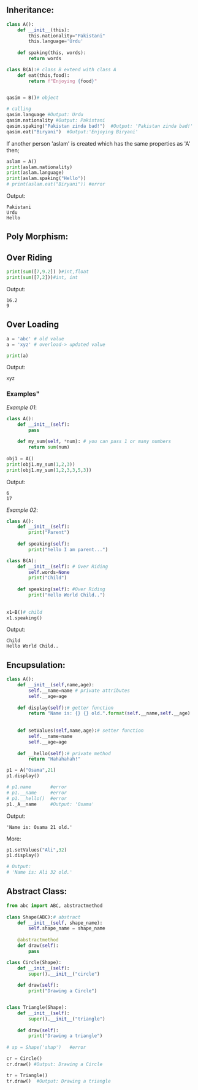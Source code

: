## Inheritance:
```python
class A():
    def __init__(this):
        this.nationality="Pakistani"
        this.language='Urdu'
    
    def spaking(this, words):
        return words

class B(A):# class B extend with class A
    def eat(this,food):
        return f"Enjoying {food}"

    
qasim = B()# object

# calling
qasim.language #Output: Urdu
qasim.nationality #Output: Pakistani
qasim.spaking("Pakistan zinda bad!")  #Output: 'Pakistan zinda bad!'
qasim.eat("Biryani")  #Output:'Enjoying Biryani'
```

If another person 'aslam' is created which has the same properties as 'A' then;
```python
aslam = A()
print(aslam.nationality)
print(aslam.language)
print(aslam.spaking("Hello"))
# print(aslam.eat("Biryani")) #error
```

Output:
```
Pakistani
Urdu
Hello
```

## Poly Morphism:
## Over Riding 
```python
print(sum([7,9.2]) )#int,float
print(sum([7,2]))#int, int
```

Output:
```
16.2
9
```

## Over Loading 
```python
a = 'abc' # old value
a = 'xyz' # overload-> updated value

print(a)
```

Output:
```
xyz
```

### Examples"
*Example 01*:
```python
class A():
    def __init__(self):
        pass
    
    def my_sum(self, *num): # you can pass 1 or many numbers
        return sum(num)
    
obj1 = A()    
print(obj1.my_sum(1,2,3))
print(obj1.my_sum(1,2,3,3,5,3))
```

Output:
```
6
17
```

*Example 02*:
```python
class A():
    def __init__(self):
        print("Parent")
    
    def speaking(self): 
        print("hello I am parent...")

class B(A):
    def __init__(self): # Over Riding
        self.words=None
        print("Child")
    
    def speaking(self): #Over Riding
        print("Hello World Child..")
    
        
x1=B()# child
x1.speaking()
```

Output:
```
Child
Hello World Child..
```

## Encupsulation:
```python
class A():
    def __init__(self,name,age):
        self.__name=name # private attributes
        self.__age=age
    
    def display(self):# getter function
        return "Name is: {} {} old.".format(self.__name,self.__age)
    
    
    def setValues(self,name,age):# setter function
        self.__name=name
        self.__age=age
    
    def __hello(self):# private method
        return "Hahahahah!"

p1 = A("Osama",21)
p1.display()

# p1.name       #error
# p1.__name     #error
# p1.__hello()  #error
p1._A__name     #Output: 'Osama'
```

Output:
```
'Name is: Osama 21 old.'
```

More:
```python
p1.setValues("Ali",32)
p1.display()

# Output:
# 'Name is: Ali 32 old.'
```

## Abstract Class:
```python
from abc import ABC, abstractmethod
 
class Shape(ABC):# abstract
    def __init__(self, shape_name):
        self.shape_name = shape_name
    
    @abstractmethod
    def draw(self):
        pass
```

```python
class Circle(Shape):
    def __init__(self):
        super().__init__("circle")
 
    def draw(self):
        print("Drawing a Circle")


class Triangle(Shape):
    def __init__(self):
        super().__init__("triangle")
 
    def draw(self):
        print("Drawing a triangle")
        
# sp = Shape('shap')   #error

cr = Circle()
cr.draw() #Output: Drawing a Circle

tr = Triangle()
tr.draw()  #Output: Drawing a triangle
```